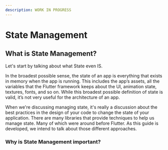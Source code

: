```yaml
---
description: WORK IN PROGRESS
---
```


# State Management

## What is State Management?

Let's start by talking about what State even IS. 

In the broadest possible sense, the state of an app is everything that exists in memory when the app is running. This includes the app’s assets, all the variables that the Flutter framework keeps about the UI, animation state, textures, fonts, and so on. While this broadest possible definition of state is valid, it’s not very useful for the architecture of an app. 

When we're discussing managing state, it's really a discussion about the best practices in the design of your code to change the state of your application. There are many libraries that provide techniques to help us manage state. Many of which were around before Flutter. As this guide is developed, we intend to talk about those different approaches.

### Why is State Management important? 

 

